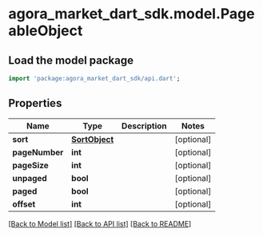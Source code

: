 # agora_market_dart_sdk.model.PageableObject

## Load the model package
```dart
import 'package:agora_market_dart_sdk/api.dart';
```

## Properties
Name | Type | Description | Notes
------------ | ------------- | ------------- | -------------
**sort** | [**SortObject**](SortObject.md) |  | [optional] 
**pageNumber** | **int** |  | [optional] 
**pageSize** | **int** |  | [optional] 
**unpaged** | **bool** |  | [optional] 
**paged** | **bool** |  | [optional] 
**offset** | **int** |  | [optional] 

[[Back to Model list]](../README.md#documentation-for-models) [[Back to API list]](../README.md#documentation-for-api-endpoints) [[Back to README]](../README.md)


